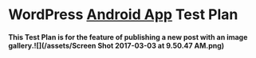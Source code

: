 # WordPress [Android App](https://github.com/wordpress-mobile/WordPress-Android) Test Plan

#### This Test Plan is for the feature of publishing a new post with an image gallery.![](/assets/Screen Shot 2017-03-03 at 9.50.47 AM.png)



